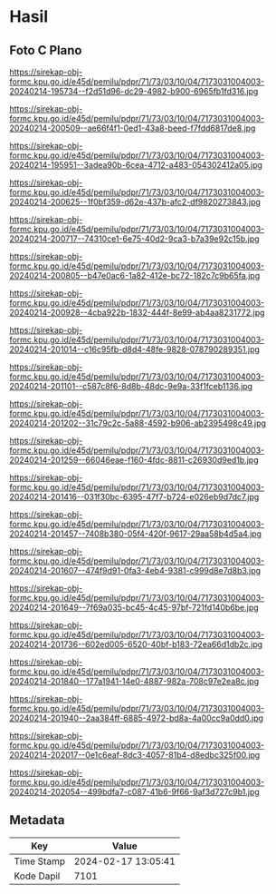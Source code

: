 # Hasil

## Foto C Plano

https://sirekap-obj-formc.kpu.go.id/e45d/pemilu/pdpr/71/73/03/10/04/7173031004003-20240214-195734--f2d51d96-dc29-4982-b900-6965fb1fd316.jpg

https://sirekap-obj-formc.kpu.go.id/e45d/pemilu/pdpr/71/73/03/10/04/7173031004003-20240214-200509--ae66f4f1-0ed1-43a8-beed-f7fdd6817de8.jpg

https://sirekap-obj-formc.kpu.go.id/e45d/pemilu/pdpr/71/73/03/10/04/7173031004003-20240214-195951--3adea90b-6cea-4712-a483-054302412a05.jpg

https://sirekap-obj-formc.kpu.go.id/e45d/pemilu/pdpr/71/73/03/10/04/7173031004003-20240214-200625--1f0bf359-d62e-437b-afc2-df9820273843.jpg

https://sirekap-obj-formc.kpu.go.id/e45d/pemilu/pdpr/71/73/03/10/04/7173031004003-20240214-200717--74310ce1-6e75-40d2-9ca3-b7a39e92c15b.jpg

https://sirekap-obj-formc.kpu.go.id/e45d/pemilu/pdpr/71/73/03/10/04/7173031004003-20240214-200805--b47e0ac6-1a82-412e-bc72-182c7c9b65fa.jpg

https://sirekap-obj-formc.kpu.go.id/e45d/pemilu/pdpr/71/73/03/10/04/7173031004003-20240214-200928--4cba922b-1832-444f-8e99-ab4aa8231772.jpg

https://sirekap-obj-formc.kpu.go.id/e45d/pemilu/pdpr/71/73/03/10/04/7173031004003-20240214-201014--c16c95fb-d8d4-48fe-9828-078790289351.jpg

https://sirekap-obj-formc.kpu.go.id/e45d/pemilu/pdpr/71/73/03/10/04/7173031004003-20240214-201101--c587c8f6-8d8b-48dc-9e9a-33f1fceb1136.jpg

https://sirekap-obj-formc.kpu.go.id/e45d/pemilu/pdpr/71/73/03/10/04/7173031004003-20240214-201202--31c79c2c-5a88-4592-b906-ab2395498c49.jpg

https://sirekap-obj-formc.kpu.go.id/e45d/pemilu/pdpr/71/73/03/10/04/7173031004003-20240214-201259--66046eae-f160-4fdc-8811-c26930d9ed1b.jpg

https://sirekap-obj-formc.kpu.go.id/e45d/pemilu/pdpr/71/73/03/10/04/7173031004003-20240214-201416--031f30bc-6395-47f7-b724-e026eb9d7dc7.jpg

https://sirekap-obj-formc.kpu.go.id/e45d/pemilu/pdpr/71/73/03/10/04/7173031004003-20240214-201457--7408b380-05f4-420f-9617-29aa58b4d5a4.jpg

https://sirekap-obj-formc.kpu.go.id/e45d/pemilu/pdpr/71/73/03/10/04/7173031004003-20240214-201607--474f9d91-0fa3-4eb4-9381-c999d8e7d8b3.jpg

https://sirekap-obj-formc.kpu.go.id/e45d/pemilu/pdpr/71/73/03/10/04/7173031004003-20240214-201649--7f69a035-bc45-4c45-97bf-721fd140b6be.jpg

https://sirekap-obj-formc.kpu.go.id/e45d/pemilu/pdpr/71/73/03/10/04/7173031004003-20240214-201736--602ed005-6520-40bf-b183-72ea66d1db2c.jpg

https://sirekap-obj-formc.kpu.go.id/e45d/pemilu/pdpr/71/73/03/10/04/7173031004003-20240214-201840--177a1941-14e0-4887-982a-708c97e2ea8c.jpg

https://sirekap-obj-formc.kpu.go.id/e45d/pemilu/pdpr/71/73/03/10/04/7173031004003-20240214-201940--2aa384ff-6885-4972-bd8a-4a00cc9a0dd0.jpg

https://sirekap-obj-formc.kpu.go.id/e45d/pemilu/pdpr/71/73/03/10/04/7173031004003-20240214-202017--0e1c6eaf-8dc3-4057-81b4-d8edbc325f00.jpg

https://sirekap-obj-formc.kpu.go.id/e45d/pemilu/pdpr/71/73/03/10/04/7173031004003-20240214-202054--499bdfa7-c087-41b6-9f66-9af3d727c9b1.jpg


## Metadata

| Key        | Value               |
| ---------- | ------------------- |
| Time Stamp | 2024-02-17 13:05:41 |
| Kode Dapil | 7101                |



